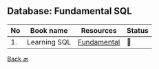 ## Database: Fundamental SQL

|No|Book name|Resources|Status|
|--|---------|---------|------|
|1.| Learning SQL | [Fundamental](https://github.com/Urunov/Interview-Preparation-WAY/tree/master/Books/Database)|📘|

[Back 🔙](https://github.com/Urunov/Interview-Preparation-WAY)

